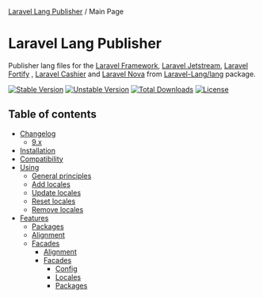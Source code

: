 [Laravel Lang Publisher][link_source] / Main Page

# Laravel Lang Publisher

Publisher lang files for the [Laravel Framework][link_laravel], [Laravel Jetstream][link_jetstream], [Laravel Fortify][link_fortify]
, [Laravel Cashier][link_cashier] and [Laravel Nova][link_nova] from [Laravel-Lang/lang][link_laravel_lang] package.

[![Stable Version][badge_stable]][link_packagist]
[![Unstable Version][badge_unstable]][link_packagist]
[![Total Downloads][badge_downloads]][link_packagist]
[![License][badge_license]][link_license]


## Table of contents

* [Changelog](changelog/index.md)
    * [9.x](changelog/9-x.md)
* [Installation](installation.md)
* [Compatibility](compatibility.md)
* [Using](using/index.md)
    * [General principles](using/general-principles.md)
    * [Add locales](using/add.md)
    * [Update locales](using/update.md)
    * [Reset locales](using/reset.md)
    * [Remove locales](using/remove.md)
* [Features](features/index.md)
    * [Packages](features/packages/index.md)
    * [Alignment](features/alignment.md)
    * [Facades](features/facades.md)
        * [Alignment](features/alignment.md)
        * [Facades](features/facades.md)
            * [Config](features/facades.md#config)
            * [Locales](features/facades.md#locales)
            * [Packages](features/facades.md#packages)

[badge_downloads]:      https://img.shields.io/packagist/dt/andrey-helldar/laravel-lang-publisher.svg?style=flat-square

[badge_license]:        https://img.shields.io/packagist/l/andrey-helldar/laravel-lang-publisher.svg?style=flat-square

[badge_stable]:         https://img.shields.io/github/v/release/andrey-helldar/laravel-lang-publisher?label=stable&style=flat-square

[badge_unstable]:       https://img.shields.io/badge/unstable-dev--main-orange?style=flat-square

[link_cashier]:         https://laravel.com/docs/8.x/billing

[link_fortify]:         https://github.com/laravel/fortify

[link_jetstream]:       https://jetstream.laravel.com

[link_laravel]:         https://laravel.com

[link_laravel_lang]:    https://github.com/Laravel-Lang/lang

[link_license]:         license.md

[link_nova]:            https://nova.laravel.com

[link_packagist]:       https://packagist.org/packages/andrey-helldar/laravel-lang-publisher

[link_source]:          https://github.com/andrey-helldar/laravel-lang-publisher
